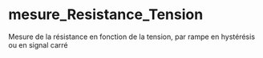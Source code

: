 # mesure_Resistance_Tension
Mesure de la résistance en fonction de la tension, par rampe en hystérésis ou en signal carré

